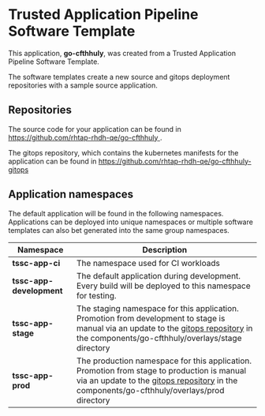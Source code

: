 # Trusted Application Pipeline Software Template

This application, **go-cfthhuly**, was created from a Trusted Application Pipeline Software Template.

The software templates create a new source and gitops deployment repositories with a sample source application. 

## Repositories

The source code for your application can be found in [https://github.com/rhtap-rhdh-qe/go-cfthhuly ](https://github.com/rhtap-rhdh-qe/go-cfthhuly ).
 
The gitops repository, which contains the kubernetes manifests for the application can be found in 
[https://github.com/rhtap-rhdh-qe/go-cfthhuly-gitops ](https://github.com/rhtap-rhdh-qe/go-cfthhuly-gitops ) 

## Application namespaces 

The default application will be found in the following namespaces. Applications can be deployed into unique namespaces or multiple software templates can also bet generated into the same group namespaces.  

|  Namespace   |  Description   |  
| -------- | -------- |
| **tssc-app-ci** | The namespace used for CI workloads |
| **tssc-app-development** | The default application during development. Every build will be deployed to this namespace for testing. |
| **tssc-app-stage** | The staging namespace for this application. Promotion from development to stage is manual via an update to the [gitops repository](https://github.com/rhtap-rhdh-qe/go-cfthhuly-gitops ) in the components/go-cfthhuly/overlays/stage directory |
| **tssc-app-prod** | The production namespace for this application. Promotion from stage to production is manual via an update to the [gitops repository](https://github.com/rhtap-rhdh-qe/go-cfthhuly-gitops ) in the components/go-cfthhuly/overlays/prod directory |
